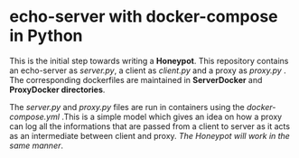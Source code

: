 # echo-server with docker-compose in Python

This is the initial step towards writing a **Honeypot**. This repository contains an echo-server as _server.py_, a client as _client.py_ and a proxy as _proxy.py_ . The corresponding dockerfiles are maintained in **ServerDocker** and **ProxyDocker directories**.

The _server.py_ and _proxy.py_ files are run in containers using the _docker-compose.yml_ .This is a simple model which gives an idea on how a proxy can log all the informations that are passed from a client to server as it acts as an intermediate between client and proxy. _The Honeypot will work in the same manner_.
